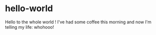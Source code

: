 # hello-world

Hello to the whole world !
I've had some coffee this morning and now I'm telling my life: whohooo!
